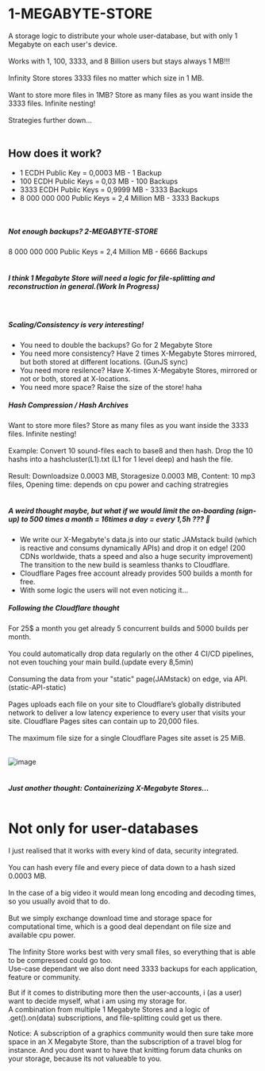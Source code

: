 # 1-MEGABYTE-STORE
A storage logic to distribute your whole user-database, but with only 1 Megabyte on each user's device.<br>
<br>
Works with 1, 100, 3333, and 8 Billion users but stays always 1 MB!!!<br>
<br>
Infinity Store stores 3333 files no matter which size in 1 MB.<br>
<br>
Want to store more files in 1MB? Store as many files as you want inside the 3333 files. Infinite nesting!<br>
<br>
Strategies further down...<br>
<br>

## How does it work?

- 1 ECDH Public Key = 0,0003 MB - 1 Backup<br>
- 100 ECDH Public Keys = 0,03 MB - 100 Backups<br>
- 3333 ECDH Public Keys = 0,9999 MB - 3333 Backups<br>
- 8 000 000 000 Public Keys = 2,4 Million MB - 3333 Backups<br>
<br>

##### Not enough backups? 2-MEGABYTE-STORE
8 000 000 000 Public Keys = 2,4 Million MB - 6666 Backups<br>
<br>
##### I think 1 Megabyte Store will need a logic for file-splitting and reconstruction in general.(Work In Progress)<br>
<br>

##### Scaling/Consistency is very interesting!
- You need to double the backups? Go for 2 Megabyte Store
- You need more consistency? Have 2 times X-Megabyte Stores mirrored, but both stored at different locations. (GunJS sync)
- You need more resilence? Have X-times X-Megabyte Stores, mirrored or not or both, stored at X-locations.
- You need more space? Raise the size of the store! haha

##### Hash Compression / Hash Archives
Want to store more files? Store as many files as you want inside the 3333 files. Infinite nesting!<br>
<br>
Example: Convert 10 sound-files each to base8 and then hash. Drop the 10 hashs into a hashcluster(L1).txt (L1 for 1 level deep) and hash the file.<br>
<br>
Result: Downloadsize 0.0003 MB, Storagesize 0.0003 MB, Content: 10 mp3 files, Opening time: depends on cpu power and caching stratregies
<br><br>

##### A weird thought maybe, but what if we would limit the on-boarding (sign-up) to 500 times a month = 16times a day = every 1,5h ??? 👀
- We write our X-Megabyte's data.js into our static JAMstack build (which is reactive and consums dynamically APIs) and drop it on edge! (200 CDNs worldwide, thats a speed and also a huge security improvement) The transition to the new build is seamless thanks to Cloudflare.
- Cloudflare Pages free account already provides 500 builds a month for free.
- With some logic the users will not even noticing it...

##### Following the Cloudflare thought
For 25$ a month you get already 5 concurrent builds and 5000 builds per month.<br><br>
You could automatically drop data regularly on the other 4 CI/CD pipelines, not even touching your main build.(update every 8,5min)<br><br>
Consuming the data from your "static" page(JAMstack) on edge, via API. (static-API-static)<br>
<br>
Pages uploads each file on your site to Cloudflare’s globally distributed network to deliver a low latency experience to every user that visits your site. Cloudflare Pages sites can contain up to 20,000 files.
<br><br>
The maximum file size for a single Cloudflare Pages site asset is 25 MiB.
<br><br>

![image](https://user-images.githubusercontent.com/67427045/215322640-9f94c832-4b3f-414a-9752-fe2af4f3dd58.png)
<br><br>

##### Just another thought: Containerizing X-Megabyte Stores...<br><br>

##### 
# Not only for user-databases
I just realised that it works with every kind of data, security integrated.<br><br>
You can hash every file and every piece of data down to a hash sized 0.0003 MB.<br><br>
In the case of a big video it would mean long encoding and decoding times, so you usually avoid that to do.<br><br>
But we simply exchange download time and storage space for computational time, which is a good deal dependant on file size and available cpu power.<br>
<br>
The Infinity Store works best with very small files, so everything that is able to be compressed could go too.<br>
Use-case dependant we also dont need 3333 backups for each application, feature or community.<br>

But if it comes to distributing more then the user-accounts, i (as a user) want to decide myself, what i am using my storage for.<br>
A combination from multiple 1 Megabyte Stores and a logic of .get().on(data) subscriptions, and file-splitting could get us there.<br>

Notice: A subscription of a graphics community would then sure take more space in an X Megabyte Store, than the subscription of a travel blog for instance. And you dont want to have that knitting forum data chunks on your storage, because its not valueable to you.
